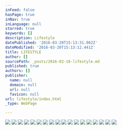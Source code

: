 ```yaml
---
inFeed: false
hasPage: true
inNav: true
inLanguage: null
starred: true
keywords: []
description: Lifestyle
datePublished: '2016-03-20T15:13:31.062Z'
dateModified: '2016-03-20T15:13:12.441Z'
title: LIFESTYLE
author: []
sourcePath: _posts/2016-03-18-lifestyle.md
published: true
authors: []
publisher:
  name: null
  domain: null
  url: null
  favicon: null
url: lifestyle/index.html
_type: WebPage

---
```

![](https://the-grid-user-content.s3-us-west-2.amazonaws.com/4857d456-d0ee-465f-a9d0-5f38baccd348.jpg)
![](https://the-grid-user-content.s3-us-west-2.amazonaws.com/c52fc59d-b470-4e06-91d2-fcc6e13aa470.jpg)
![](https://the-grid-user-content.s3-us-west-2.amazonaws.com/56b3d200-3fd4-4c24-b286-a2b1d0b38801.jpg)
![](https://the-grid-user-content.s3-us-west-2.amazonaws.com/1d3cc325-4bfe-40f8-aea0-1af06647bddf.jpg)
![](https://the-grid-user-content.s3-us-west-2.amazonaws.com/0040a306-ce9e-40ff-b43e-2d30ad16bdfc.jpg)
![](https://the-grid-user-content.s3-us-west-2.amazonaws.com/f6748c6b-4af9-46c5-a9b0-d20bbbc316a4.jpg)
![](https://the-grid-user-content.s3-us-west-2.amazonaws.com/9dfaac98-5227-4d0b-805e-e64655384226.jpg)
![](https://the-grid-user-content.s3-us-west-2.amazonaws.com/df526b56-bacb-477c-b8c4-f79fbd0a6f26.jpg)
![](https://the-grid-user-content.s3-us-west-2.amazonaws.com/19c18da8-d776-484b-bcc9-33a3a0964e9f.jpg)
![](https://the-grid-user-content.s3-us-west-2.amazonaws.com/4ac9fa01-7df1-4a66-85c8-161490031bc9.jpg)
![](https://the-grid-user-content.s3-us-west-2.amazonaws.com/07635971-15c5-4452-aeea-23133e7a6bd6.jpg)
![](https://the-grid-user-content.s3-us-west-2.amazonaws.com/165108ba-4a36-4b37-af00-672e314c3966.jpg)
![](https://the-grid-user-content.s3-us-west-2.amazonaws.com/acfdaafe-1246-4295-9e5e-3b91722cfab8.jpg)
![](https://the-grid-user-content.s3-us-west-2.amazonaws.com/bc7f6dcc-2df7-4ec7-a319-0fb172fad467.jpg)
![](https://the-grid-user-content.s3-us-west-2.amazonaws.com/fd7e3d8a-07e3-4147-bd83-fe8e09632cfa.jpg)
![](https://the-grid-user-content.s3-us-west-2.amazonaws.com/34278e33-dcfe-415b-8d58-5550723ea085.jpg)
![](https://the-grid-user-content.s3-us-west-2.amazonaws.com/cea4f920-71ff-43e9-93f0-f33ef395b0e3.jpg)
![](https://the-grid-user-content.s3-us-west-2.amazonaws.com/bd22a39f-478e-46b6-bdf6-7050efd3f770.jpg)